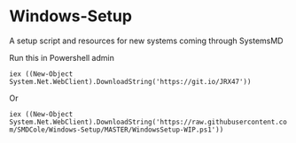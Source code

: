 # Windows-Setup
A setup script and resources for new systems coming through SystemsMD

Run this in Powershell admin

```iex ((New-Object System.Net.WebClient).DownloadString('https://git.io/JRX47'))``` 

Or

```iex ((New-Object System.Net.WebClient).DownloadString('https://raw.githubusercontent.com/SMDCole/Windows-Setup/MASTER/WindowsSetup-WIP.ps1'))```
